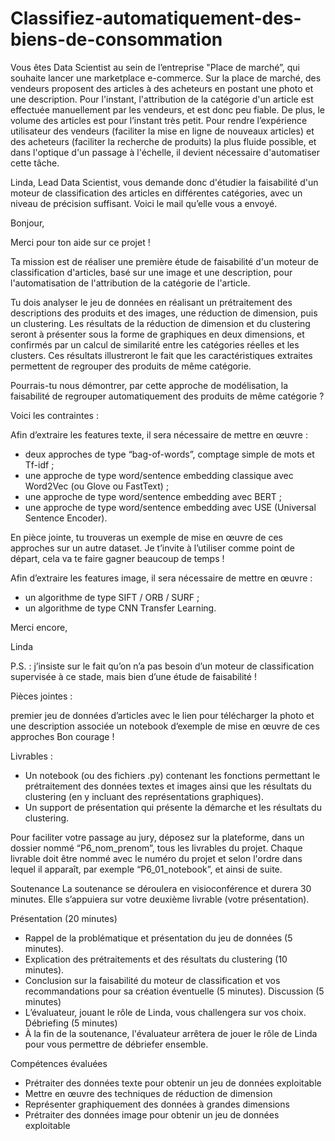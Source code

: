 # Classifiez-automatiquement-des-biens-de-consommation

Vous êtes Data Scientist au sein de l’entreprise "Place de marché”, qui souhaite lancer une marketplace e-commerce.
Sur la place de marché, des vendeurs proposent des articles à des acheteurs en postant une photo et une description.
Pour l'instant, l'attribution de la catégorie d'un article est effectuée manuellement par les vendeurs, et est donc peu fiable. De plus, le volume des articles est pour l’instant très petit.
Pour rendre l’expérience utilisateur des vendeurs (faciliter la mise en ligne de nouveaux articles) et des acheteurs (faciliter la recherche de produits) la plus fluide possible, et dans l'optique d'un passage à l'échelle, il devient nécessaire d'automatiser cette tâche.

Linda, Lead Data Scientist, vous demande donc d'étudier la faisabilité d'un moteur de classification des articles en différentes catégories, avec un niveau de précision suffisant.
Voici le mail qu’elle vous a envoyé.

Bonjour, 

Merci pour ton aide sur ce projet !

Ta mission est de réaliser une première étude de faisabilité d'un moteur de classification d'articles, basé sur une image et une description, pour l'automatisation de l'attribution de la catégorie de l'article.

Tu dois analyser le jeu de données en réalisant un prétraitement des descriptions des produits et des images, une réduction de dimension, puis un clustering. Les résultats de la réduction de dimension et du clustering seront à présenter sous la forme de graphiques en deux dimensions, et confirmés par un calcul de similarité entre les catégories réelles et les clusters. Ces résultats illustreront le fait que les caractéristiques extraites permettent de regrouper des produits de même catégorie.

Pourrais-tu nous démontrer, par cette approche de modélisation, la faisabilité de regrouper automatiquement des produits de même catégorie ?

Voici les contraintes : 

Afin d’extraire les features texte, il sera nécessaire de mettre en œuvre : 
- deux approches de type “bag-of-words”, comptage simple de mots et Tf-idf ;
- une approche de type word/sentence embedding classique avec Word2Vec (ou Glove ou FastText) ;
- une approche de type word/sentence embedding avec BERT ;
- une approche de type word/sentence embedding avec USE (Universal Sentence Encoder). 
 
En pièce jointe, tu trouveras un exemple de mise en œuvre de ces approches sur un autre dataset. Je t’invite à l’utiliser comme point de départ, cela va te faire gagner beaucoup de temps !

Afin d’extraire les features image, il sera nécessaire de mettre en œuvre :
- un algorithme de type SIFT / ORB / SURF ;
- un algorithme de type CNN Transfer Learning.

Merci encore, 

Linda

P.S. : j’insiste sur le fait qu’on n’a pas besoin d’un moteur de classification supervisée à ce stade, mais bien d’une étude de faisabilité !


Pièces jointes : 

premier jeu de données d’articles avec le lien pour télécharger la photo et une description associée
un notebook d’exemple de mise en œuvre de ces approches
Bon courage !

Livrables :
- Un notebook (ou des fichiers .py) contenant les fonctions permettant le prétraitement des données textes et images ainsi que les résultats du clustering (en y incluant des représentations graphiques).
- Un support de présentation qui présente la démarche et les résultats du clustering.

Pour faciliter votre passage au jury, déposez sur la plateforme, dans un dossier nommé “P6_nom_prenom”, tous les livrables du projet. Chaque livrable doit être nommé avec le numéro du projet et selon l'ordre dans lequel il apparaît, par exemple “P6_01_notebook”, et ainsi de suite.

Soutenance
La soutenance se déroulera en visioconférence et durera 30 minutes. Elle s’appuiera sur votre deuxième livrable (votre présentation). 

Présentation (20 minutes) 
- Rappel de la problématique et présentation du jeu de données (5 minutes).
- Explication des prétraitements et des résultats du clustering (10 minutes).
- Conclusion sur la faisabilité du moteur de classification et vos recommandations pour sa création éventuelle (5 minutes).
Discussion (5 minutes)
- L’évaluateur, jouant le rôle de Linda, vous challengera sur vos choix.
Débriefing (5 minutes)
- À la fin de la soutenance, l'évaluateur arrêtera de jouer le rôle de Linda pour vous permettre de débriefer ensemble.

Compétences évaluées
- Prétraiter des données texte pour obtenir un jeu de données exploitable
- Mettre en œuvre des techniques de réduction de dimension
- Représenter graphiquement des données à grandes dimensions
- Prétraiter des données image pour obtenir un jeu de données exploitable
